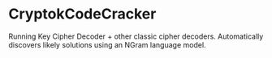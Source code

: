 # CryptokCodeCracker
Running Key Cipher Decoder + other classic cipher decoders.  Automatically discovers likely solutions using an NGram language model.
